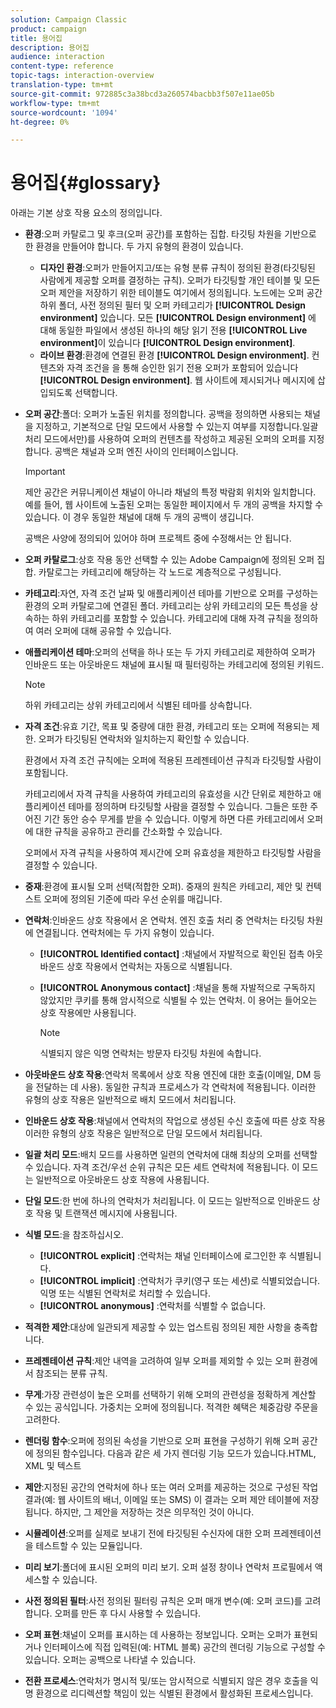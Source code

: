 ```yaml
---
solution: Campaign Classic
product: campaign
title: 용어집
description: 용어집
audience: interaction
content-type: reference
topic-tags: interaction-overview
translation-type: tm+mt
source-git-commit: 972885c3a38bcd3a260574bacbb3f507e11ae05b
workflow-type: tm+mt
source-wordcount: '1094'
ht-degree: 0%

---
```



# 용어집{#glossary}

아래는 기본 상호 작용 요소의 정의입니다.

* **환경**:오퍼 카탈로그 및 후크(오퍼 공간)를 포함하는 집합. 타깃팅 차원을 기반으로 한 환경을 만들어야 합니다. 두 가지 유형의 환경이 있습니다.

   * **디자인 환경**:오퍼가 만들어지고/또는 유형 분류 규칙이 정의된 환경(타깃팅된 사람에게 제공할 오퍼를 결정하는 규칙). 오퍼가 타깃팅할 개인 테이블 및 모든 오퍼 제안을 저장하기 위한 테이블도 여기에서 정의됩니다. 노드에는 오퍼 공간 하위 폴더, 사전 정의된 필터 및 오퍼 카테고리가 **[!UICONTROL Design environment]** 있습니다. 모든 **[!UICONTROL Design environment]** 에 대해 동일한 파일에서 생성된 하나의 해당 읽기 전용 **[!UICONTROL Live environment]**&#x200B;이 있습니다 **[!UICONTROL Design environment]**.
   * **라이브 환경**:환경에 연결된 환경 **[!UICONTROL Design environment]**. 컨텐츠와 자격 조건을 을 통해 승인한 읽기 전용 오퍼가 포함되어 있습니다 **[!UICONTROL Design environment]**. 웹 사이트에 제시되거나 메시지에 삽입되도록 선택합니다.

* **오퍼 공간**:폴더: 오퍼가 노출된 위치를 정의합니다. 공백을 정의하면 사용되는 채널을 지정하고, 기본적으로 단일 모드에서 사용할 수 있는지 여부를 지정합니다.일괄 처리 모드에서만)를 사용하여 오퍼의 컨텐츠를 작성하고 제공된 오퍼의 오퍼를 지정합니다. 공백은 채널과 오퍼 엔진 사이의 인터페이스입니다.

   >[!IMPORTANT]
   >
   >제안 공간은 커뮤니케이션 채널이 아니라 채널의 특정 박람회 위치와 일치합니다. 예를 들어, 웹 사이트에 노출된 오퍼는 동일한 페이지에서 두 개의 공백을 차지할 수 있습니다. 이 경우 동일한 채널에 대해 두 개의 공백이 생깁니다.
   >
   >공백은 사양에 정의되어 있어야 하며 프로젝트 중에 수정해서는 안 됩니다.

* **오퍼 카탈로그**:상호 작용 동안 선택할 수 있는 Adobe Campaign에 정의된 오퍼 집합. 카탈로그는 카테고리에 해당하는 각 노드로 계층적으로 구성됩니다.
* **카테고리**:자연, 자격 조건 날짜 및 애플리케이션 테마를 기반으로 오퍼를 구성하는 환경의 오퍼 카탈로그에 연결된 폴더. 카테고리는 상위 카테고리의 모든 특성을 상속하는 하위 카테고리를 포함할 수 있습니다. 카테고리에 대해 자격 규칙을 정의하여 여러 오퍼에 대해 공유할 수 있습니다.
* **애플리케이션 테마**:오퍼의 선택을 하나 또는 두 가지 카테고리로 제한하여 오퍼가 인바운드 또는 아웃바운드 채널에 표시될 때 필터링하는 카테고리에 정의된 키워드.

   >[!NOTE]
   >
   >하위 카테고리는 상위 카테고리에서 식별된 테마를 상속합니다.

* **자격 조건**:유효 기간, 목표 및 중량에 대한 환경, 카테고리 또는 오퍼에 적용되는 제한. 오퍼가 타깃팅된 연락처와 일치하는지 확인할 수 있습니다.

   환경에서 자격 조건 규칙에는 오퍼에 적용된 프레젠테이션 규칙과 타깃팅할 사람이 포함됩니다.

   카테고리에서 자격 규칙을 사용하여 카테고리의 유효성을 시간 단위로 제한하고 애플리케이션 테마를 정의하며 타깃팅할 사람을 결정할 수 있습니다. 그들은 또한 주어진 기간 동안 승수 무게를 받을 수 있습니다. 이렇게 하면 다른 카테고리에서 오퍼에 대한 규칙을 공유하고 관리를 간소화할 수 있습니다.

   오퍼에서 자격 규칙을 사용하여 제시간에 오퍼 유효성을 제한하고 타깃팅할 사람을 결정할 수 있습니다.

* **중재**:환경에 표시될 오퍼 선택(적합한 오퍼). 중재의 원칙은 카테고리, 제안 및 컨텍스트 오퍼에 정의된 기준에 따라 우선 순위를 매깁니다.
* **연락처**:인바운드 상호 작용에서 온 연락처. 엔진 호출 처리 중 연락처는 타깃팅 차원에 연결됩니다. 연락처에는 두 가지 유형이 있습니다.

   * **[!UICONTROL Identified contact]** :채널에서 자발적으로 확인된 접촉 아웃바운드 상호 작용에서 연락처는 자동으로 식별됩니다.
   * **[!UICONTROL Anonymous contact]** :채널을 통해 자발적으로 구독하지 않았지만 쿠키를 통해 암시적으로 식별될 수 있는 연락처. 이 용어는 들어오는 상호 작용에만 사용됩니다.

      >[!NOTE]
      >
      >식별되지 않은 익명 연락처는 방문자 타깃팅 차원에 속합니다.

* **아웃바운드 상호 작용**:연락처 목록에서 상호 작용 엔진에 대한 호출(이메일, DM 등을 전달하는 데 사용). 동일한 규칙과 프로세스가 각 연락처에 적용됩니다. 이러한 유형의 상호 작용은 일반적으로 배치 모드에서 처리됩니다.
* **인바운드 상호 작용**:채널에서 연락처의 작업으로 생성된 수신 호출에 따른 상호 작용 이러한 유형의 상호 작용은 일반적으로 단일 모드에서 처리됩니다.
* **일괄 처리 모드**:배치 모드를 사용하면 일련의 연락처에 대해 최상의 오퍼를 선택할 수 있습니다. 자격 조건/우선 순위 규칙은 모든 세트 연락처에 적용됩니다. 이 모드는 일반적으로 아웃바운드 상호 작용에 사용됩니다.
* **단일 모드**:한 번에 하나의 연락처가 처리됩니다. 이 모드는 일반적으로 인바운드 상호 작용 및 트랜잭션 메시지에 사용됩니다.
* **식별 모드**:을 참조하십시오.

   * **[!UICONTROL explicit]** :연락처는 채널 인터페이스에 로그인한 후 식별됩니다.
   * **[!UICONTROL implicit]** :연락처가 쿠키(영구 또는 세션)로 식별되었습니다. 익명 또는 식별된 연락처로 처리할 수 있습니다.
   * **[!UICONTROL anonymous]** :연락처를 식별할 수 없습니다.

* **적격한 제안**:대상에 일관되게 제공할 수 있는 업스트림 정의된 제한 사항을 충족합니다.
* **프레젠테이션 규칙**:제안 내역을 고려하여 일부 오퍼를 제외할 수 있는 오퍼 환경에서 참조되는 분류 규칙.
* **무게**:가장 관련성이 높은 오퍼를 선택하기 위해 오퍼의 관련성을 정확하게 계산할 수 있는 공식입니다. 가중치는 오퍼에 정의됩니다. 적격한 혜택은 체중감량 주문을 고려한다.
* **렌더링 함수**:오퍼에 정의된 속성을 기반으로 오퍼 표현을 구성하기 위해 오퍼 공간에 정의된 함수입니다. 다음과 같은 세 가지 렌더링 기능 모드가 있습니다.HTML, XML 및 텍스트
* **제안**:지정된 공간의 연락처에 하나 또는 여러 오퍼를 제공하는 것으로 구성된 작업 결과(예: 웹 사이트의 배너, 이메일 또는 SMS) 이 결과는 오퍼 제안 테이블에 저장됩니다. 하지만, 그 제안을 저장하는 것은 의무적인 것이 아니다.
* **시뮬레이션**:오퍼를 실제로 보내기 전에 타깃팅된 수신자에 대한 오퍼 프레젠테이션을 테스트할 수 있는 모듈입니다.
* **미리 보기**:폴더에 표시된 오퍼의 미리 보기. 오퍼 설정 창이나 연락처 프로필에서 액세스할 수 있습니다.
* **사전 정의된 필터**:사전 정의된 필터링 규칙은 오퍼 매개 변수(예: 오퍼 코드)를 고려합니다. 오퍼를 만든 후 다시 사용할 수 있습니다.
* **오퍼 표현**:채널이 오퍼를 표시하는 데 사용하는 정보입니다. 오퍼는 오퍼가 표현되거나 인터페이스에 직접 입력된(예: HTML 블록) 공간의 렌더링 기능으로 구성할 수 있습니다. 오퍼는 공백으로 나타낼 수 있습니다.
* **전환 프로세스**:연락처가 명시적 및/또는 암시적으로 식별되지 않은 경우 호출을 익명 환경으로 리디렉션할 책임이 있는 식별된 환경에서 활성화된 프로세스입니다.

